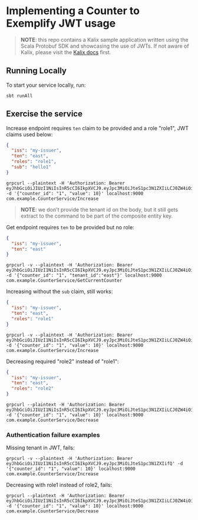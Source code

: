 # Implementing a Counter to Exemplify JWT usage

> **NOTE**: this repo contains a Kalix sample application written using the Scala Protobuf SDK and showcasing the use of JWTs. If not aware of Kalix, please visit the [Kalix docs](https://docs.kalix.io) first.

## Running Locally

To start your service locally, run:

```shell
sbt runAll
```

## Exercise the service

Increase endpoint requires `ten` claim to be provided and a role "role1", JWT claims used below: 
```json
{
  "iss": "my-issuer",
  "ten": "east",
  "roles": "role1",
  "sub": "hello1"
}
```

```shell
grpcurl --plaintext -H 'Authorization: Bearer eyJhbGciOiJIUzI1NiIsInR5cCI6IkpXVCJ9.eyJpc3MiOiJteS1pc3N1ZXIiLCJ0ZW4iOiJlYXN0Iiwic3ViIjoiaGVsbG8xIiwicm9sZXMiOiJyb2xlMSJ9' -d '{"counter_id": "1", "value": 10}' localhost:9000 com.example.CounterService/Increase
```

> **NOTE**: we don't provide the tenant id on the body, but it still gets extract to the command to be part of the composite entity key.

Get endpoint requires `ten` to be provided but no role:
```json
{
  "iss": "my-issuer",
  "ten": "east"
}
```

```shell
grpcurl -v --plaintext -H 'Authorization: Bearer eyJhbGciOiJIUzI1NiIsInR5cCI6IkpXVCJ9.eyJpc3MiOiJteS1pc3N1ZXIiLCJ0ZW4iOiJlYXN0In0' -d '{"counter_id": "1", "tenant_id":"east"}' localhost:9000 com.example.CounterService/GetCurrentCounter
```

Increasing without the `sub` claim, still works:
```json
{
  "iss": "my-issuer",
  "ten": "east",
  "roles": "role1"
}
```

```shell
grpcurl -v --plaintext -H 'Authorization: Bearer eyJhbGciOiJIUzI1NiIsInR5cCI6IkpXVCJ9.eyJpc3MiOiJteS1pc3N1ZXIiLCJ0ZW4iOiJlYXN0Iiwicm9sZXMiOiJyb2xlMSJ9' -d '{"counter_id": "1", "value": 10}' localhost:9000 com.example.CounterService/Increase
```

Decreasing required "role2" instead of "role1":
```json
{
  "iss": "my-issuer",
  "ten": "east",
  "roles": "role2"
}
```

```shell
grpcurl --plaintext -H 'Authorization: Bearer eyJhbGciOiJIUzI1NiIsInR5cCI6IkpXVCJ9.eyJpc3MiOiJteS1pc3N1ZXIiLCJ0ZW4iOiJlYXN0Iiwicm9sZXMiOiJyb2xlMiJ9' -d '{"counter_id": "1", "value": 10}' localhost:9000 com.example.CounterService/Decrease
```

### Authentication failure examples

Missing tenant in JWT, fails:
```shell
grpcurl -v --plaintext -H 'Authorization: Bearer eyJhbGciOiJIUzI1NiIsInR5cCI6IkpXVCJ9.eyJpc3MiOiJteS1pc3N1ZXIifQ' -d '{"counter_id": "1", "value": 10}' localhost:9000 com.example.CounterService/Increase
```


Decreasing with role1 instead of role2, fails:
```shell
grpcurl --plaintext -H 'Authorization: Bearer eyJhbGciOiJIUzI1NiIsInR5cCI6IkpXVCJ9.eyJpc3MiOiJteS1pc3N1ZXIiLCJ0ZW4iOiJlYXN0Iiwic3ViIjoiaGVsbG8xIiwicm9sZXMiOiJyb2xlMSJ9' -d '{"counter_id": "1", "value": 10}' localhost:9000 com.example.CounterService/Decrease
```